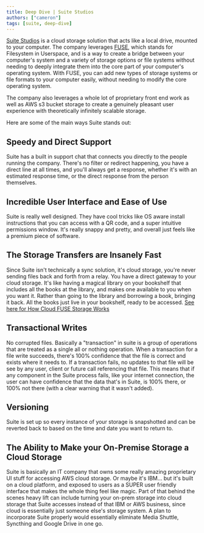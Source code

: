 ```yaml
---
title: Deep Dive | Suite Studios
authors: ["cameron"]
tags: [suite, deep-dive]
---
```


[Suite Studios](https://www.suitestudios.io/) is a cloud storage solution that acts like a local drive, mounted to your computer. The company leverages [FUSE](https://en.wikipedia.org/wiki/Filesystem_in_Userspace), which stands for Filesystem in Userspace, and is a way to create a bridge between your computer's system and a variety of storage options or file systems without needing to deeply integrate them into the core part of your computer's operating system. With FUSE, you can add new types of storage systems or file formats to your computer easily, without needing to modify the core operating system.

The company also leverages a whole lot of proprietary front end work as well as AWS s3 bucket storage to create a genuinely pleasant user experience with theoretically infinitely scalable storage.

Here are some of the main ways Suite stands out:

## Speedy and Direct Support
Suite has a built in support chat that connects you directly to the people running the company. There's no filter or redirect happening, you have a direct line at all times, and you'll always get a response, whether it's with an estimated response time, or the direct response from the person themselves.

## Incredible User Interface and Ease of Use
Suite is really well designed. They have cool tricks like OS aware install instructions that you can access with a QR code, and a super intuitive permissions window. It's really snappy and pretty, and overall just feels like a premium piece of software.

## The Storage Transfers are Insanely Fast
Since Suite isn't technically a sync solution, it's cloud storage, you're never sending files back and forth from a relay. You have a direct gateway to your cloud storage. It's like having a magical library on your bookshelf that includes all the books at the library, and makes one available to you when you want it. Rather than going to the library and borrowing a book, bringing it back. All the books just live in your bookshelf, ready to be accessed. [See here for How Cloud FUSE Storage Works](https://www.google.com/search?q=how+fuse+storage+works&oq=how+fuse+storage+works&gs_lcrp=EgZjaHJvbWUyBggAEEUYOdIBCDIzNjJqMGo3qAIAsAIA&sourceid=chrome&ie=UTF-8#:~:text=Cloud%20Storage%20FUSE%20%7C%20Google,google.com%20%E2%80%BA%20...%20%E2%80%BA%20Documentation)

## Transactional Writes
No corrupted files. Basically a "transaction" in suite is a group of operations that are treated as a single all or nothing operation. When a transaction for a file write succeeds, there's 100% confidence that the file is correct and exists where it needs to. If a transaction fails, no updates to that file will be see by any user, client or future call referencing that file. This means that if any component in the Suite process fails, like your internet connection, the user can have confidence that the data that's in Suite, is 100% there, or 100% not there (with a clear warning that it wasn't added).

## Versioning
Suite is set up so every instance of your storage is snapshotted and can be reverted back to based on the time and date you want to return to.

## The Ability to Make your On-Premise Storage a Cloud Storage
Suite is basically an IT company that owns some really amazing proprietary UI stuff for accessing AWS cloud storage. Or maybe it's IBM... but it's built on a cloud platform, and exposed to users as a SUPER user friendly interface that makes the whole thing feel like magic. Part of that behind the scenes heavy lift can include turning your on-prem storage into cloud storage that Suite accesses instead of that IBM or AWS business, since cloud is essentially just someone else's storage system. A plan to incorporate Suite properly would essentially eliminate Media Shuttle, Syncthing and Google Drive in one go.
